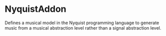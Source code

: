 # NyquistAddon
Defines a musical model in the Nyquist programming language to generate music from a musical abstraction level rather than a signal abstraction level. 
